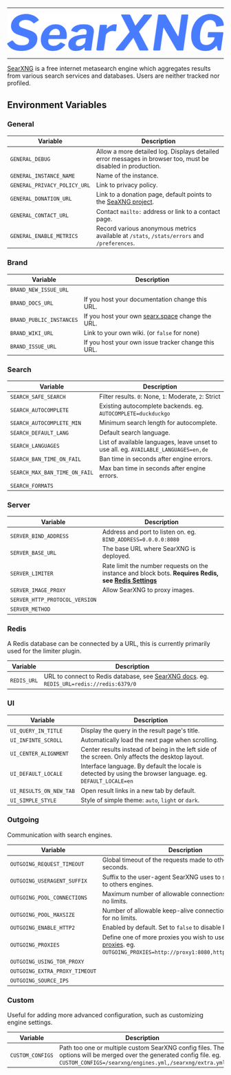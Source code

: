 ***

[![SearXNG](https://raw.githubusercontent.com/TheSilkky/searxng-docker/main/assets/searxng.svg)](https://docs.searxng.org/)

***

[SearXNG](https://docs.searxng.org/) is a free internet metasearch engine which aggregates results from various search services and databases. Users are neither tracked nor profiled.

## Environment Variables

### General
| Variable                     | Description                                                                                                 |
|------------------------------|-------------------------------------------------------------------------------------------------------------|
| `GENERAL_DEBUG`              | Allow a more detailed log. Displays detailed error messages in browser too, must be disabled in production. |
| `GENERAL_INSTANCE_NAME`      | Name of the instance.                                                                                       |
| `GENERAL_PRIVACY_POLICY_URL` | Link to privacy policy.                                                                                     |
| `GENERAL_DONATION_URL`       | Link to a donation page, default points to the [SeaXNG project](https://docs.searxng.org/donate.html).      |
| `GENERAL_CONTACT_URL`        | Contact `mailto:` address or link to a contact page.                                                        |
| `GENERAL_ENABLE_METRICS`     | Record various anonymous metrics available at `/stats`, `/stats/errors` and `/preferences`.                 |

### Brand
| Variable                 | Description                                                             |
|--------------------------|-------------------------------------------------------------------------|
| `BRAND_NEW_ISSUE_URL`    |                                                                         |
| `BRAND_DOCS_URL`         | If you host your documentation change this URL.                         |
| `BRAND_PUBLIC_INSTANCES` | If you host your own [searx.space](https://searx.space) change the URL. |
| `BRAND_WIKI_URL`         | Link to your own wiki. (or `false` for none)                            |
| `BRAND_ISSUE_URL`        | If you host your own issue tracker change this URL.                     |

### Search
| Variable                      | Description                                                                          |
|-------------------------------|--------------------------------------------------------------------------------------|
| `SEARCH_SAFE_SEARCH`          | Filter results. `0`: None, `1`: Moderate, `2`: Strict                                |
| `SEARCH_AUTOCOMPLETE`         | Existing autocomplete backends. eg. `AUTOCOMPLETE=duckduckgo`                        |
| `SEARCH_AUTOCOMPLETE_MIN`     | Minimum search length for autocomplete.                                              |
| `SEARCH_DEFAULT_LANG`         | Default search language.                                                             |
| `SEARCH_LANGUAGES`            | List of available languages, leave unset to use all. eg. `AVAILABLE_LANGUAGES=en,de` |
| `SEARCH_BAN_TIME_ON_FAIL`     | Ban time in seconds after engine errors.                                             |
| `SEARCH_MAX_BAN_TIME_ON_FAIL` | Max ban time in seconds after engine errors.                                         |
| `SEARCH_FORMATS`              |                                                                                      |

### Server
| Variable                       | Description                                                                                                     |
|--------------------------------|-----------------------------------------------------------------------------------------------------------------|
| `SERVER_BIND_ADDRESS`          | Address and port to listen on. eg. `BIND_ADDRESS=0.0.0.0:8080`                                                  |
| `SERVER_BASE_URL`              | The base URL where SearXNG is deployed.                                                                         |
| `SERVER_LIMITER`               | Rate limit the number requests on the instance and block bots. **Requires Redis, see [Redis Settings](#redis)** |
| `SERVER_IMAGE_PROXY`           | Allow SearXNG to proxy images.                                                                                  |
| `SERVER_HTTP_PROTOCOL_VERSION` |                                                                                                                 |
| `SERVER_METHOD`                |                                                                                                                 |

### Redis
A Redis database can be connected by a URL, this is currently primarily used for the limiter plugin.

| Variable    | Description                                                                                                                                            |
|-------------|--------------------------------------------------------------------------------------------------------------------------------------------------------|
| `REDIS_URL` | URL to connect to Redis database, see [SearXNG docs](https://docs.searxng.org/admin/engines/settings.html#redis). eg. `REDIS_URL=redis://redis:6379/0` |

### UI
| Variable                | Description                                                                                                  |
|-------------------------|--------------------------------------------------------------------------------------------------------------|
| `UI_QUERY_IN_TITLE`     | Display the query in the result page's title.                                                                |
| `UI_INFINTE_SCROLL`     | Automatically load the next page when scrolling.                                                             |
| `UI_CENTER_ALIGNMENT`   | Center results instead of being in the left side of the screen. Only affects the desktop layout.             |
| `UI_DEFAULT_LOCALE`     | Interface language. By default the locale is detected by using the browser language. eg. `DEFAULT_LOCALE=en` |
| `UI_RESULTS_ON_NEW_TAB` | Open result links in a new tab by default.                                                                   |
| `UI_SIMPLE_STYLE`       | Style of simple theme: `auto`, `light` or `dark`.                                                            |

### Outgoing
Communication with search engines.

| Variable                       | Description                                                                                                                                                                         |
|--------------------------------|-------------------------------------------------------------------------------------------------------------------------------------------------------------------------------------|
| `OUTGOING_REQUEST_TIMEOUT`     | Global timeout of the requests made to other engines in seconds.                                                                                                                    |
| `OUTGOING_USERAGENT_SUFFIX`    | Suffix to the user-agent SearXNG uses to send requests to others engines.                                                                                                           |
| `OUTGOING_POOL_CONNECTIONS`    | Maximum number of allowable connections, set to `null` for no limits.                                                                                                               |
| `OUTGOING_POOL_MAXSIZE`        | Number of allowable keep-alive connections, set to `null` for no limits.                                                                                                            |
| `OUTGOING_ENABLE_HTTP2`        | Enabled by default. Set to `false` to disable HTTP/2.                                                                                                                               |
| `OUTGOING_PROXIES`             | Define one of more proxies you wish to use, see [httpx proxies](https://www.python-httpx.org/advanced/#http-proxying). eg. `OUTGOING_PROXIES=http://proxy1:8080,http://proxy2:8080` |
| `OUTGOING_USING_TOR_PROXY`     |                                                                                                                                                                                     |
| `OUTGOING_EXTRA_PROXY_TIMEOUT` |                                                                                                                                                                                     |
| `OUTGOING_SOURCE_IPS`          |                                                                                                                                                                                     |

### Custom
Useful for adding more advanced configuration, such as customizing engine settings.

| Variable         | Description                                                                                                                                                                   |
|------------------|-------------------------------------------------------------------------------------------------------------------------------------------------------------------------------|
| `CUSTOM_CONFIGS` | Path too one or multiple custom SearXNG config files. The options will be merged over the generated config file. eg. `CUSTOM_CONFIGS=/searxng/engines.yml,/searxng/extra.yml` |
